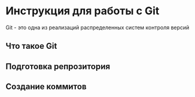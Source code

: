# **Инструкция для работы с Git**

Git - это одна из реализаций распределенных систем контроля версий

## Что такое Git

## Подготовка репрозитория

## Создание коммитов
